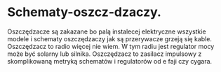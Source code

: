# Schematy-oszcz-dzaczy.
Oszczędzacze są zakazane bo palą instalecej elektryczne wszystkie modele i schematy oszczędzaczy jak są przerywacze grzeją się kable. 
Oszczędzacz to radio więcej nie wiem. 
W tym radiu jest regulator mocy może być solarny lub silnika. 
Oszczędzacz to zasilacz impulsowy z skomplikowaną metryką schematów i regulatorów od e faji czy cygara. 
